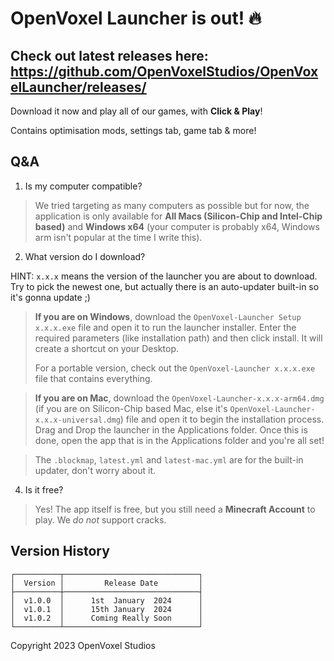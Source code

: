 # OpenVoxel Launcher is out! 🔥

## Check out latest releases here: https://github.com/OpenVoxelStudios/OpenVoxelLauncher/releases/

Download it now and play all of our games, with **Click & Play**!

Contains optimisation mods, settings tab, game tab & more!


## Q&A
1. Is my computer compatible?

> We tried targeting as many computers as possible but for now, the application is only available for **All Macs (Silicon-Chip and Intel-Chip based)** and **Windows x64** (your computer is probably x64, Windows arm isn't popular at the time I write this).

2. What version do I download?

HINT: `x.x.x` means the version of the launcher you are about to download. Try to pick the newest one, but actually there is an auto-updater built-in so it's gonna update ;)

> **If you are on Windows**, download the `OpenVoxel-Launcher Setup x.x.x.exe` file and open it to run the launcher installer. Enter the required parameters (like installation path) and then click install. It will create a shortcut on your Desktop.
> 
> For a portable version, check out the `OpenVoxel-Launcher x.x.x.exe` file that contains everything.

> **If you are on Mac**, download the `OpenVoxel-Launcher-x.x.x-arm64.dmg` (if you are on Silicon-Chip based Mac, else it's `OpenVoxel-Launcher-x.x.x-universal.dmg`) file and open it to begin the installation process. Drag and Drop the launcher in the Applications folder. Once this is done, open the app that is in the Applications folder and you're all set!

> The `.blockmap`, `latest.yml` and `latest-mac.yml` are for the built-in updater, don't worry about it.

4.  Is it free?

> Yes! The app itself is free, but you still need a **Minecraft Account** to play. We _do not_ support cracks.


## Version History
```
┌──────────┬──────────────────────────────┐
│  Version │         Release Date         │
├──────────┼──────────────────────────────┤
│  v1.0.0  │      1st  January  2024      │
│  v1.0.1  │      15th January  2024      │
│  v1.0.2  │      Coming Really Soon      │
└──────────┴──────────────────────────────┘
```


Copyright 2023 OpenVoxel Studios
